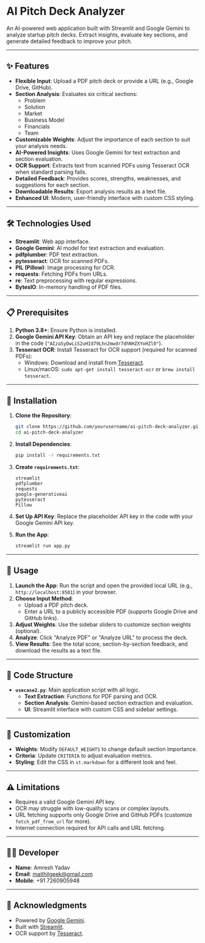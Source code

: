 
# AI Pitch Deck Analyzer

An AI-powered web application built with Streamlit and Google Gemini to analyze startup pitch decks. Extract insights, evaluate key sections, and generate detailed feedback to improve your pitch.

---

## ✨ Features

- **Flexible Input**: Upload a PDF pitch deck or provide a URL (e.g., Google Drive, GitHub).
- **Section Analysis**: Evaluates six critical sections:
  - Problem
  - Solution
  - Market
  - Business Model
  - Financials
  - Team
- **Customizable Weights**: Adjust the importance of each section to suit your analysis needs.
- **AI-Powered Insights**: Uses Google Gemini for text extraction and section evaluation.
- **OCR Support**: Extracts text from scanned PDFs using Tesseract OCR when standard parsing fails.
- **Detailed Feedback**: Provides scores, strengths, weaknesses, and suggestions for each section.
- **Downloadable Results**: Export analysis results as a text file.
- **Enhanced UI**: Modern, user-friendly interface with custom CSS styling.

---

## 🛠️ Technologies Used

- **Streamlit**: Web app interface.
- **Google Gemini**: AI model for text extraction and evaluation.
- **pdfplumber**: PDF text extraction.
- **pytesseract**: OCR for scanned PDFs.
- **PIL (Pillow)**: Image processing for OCR.
- **requests**: Fetching PDFs from URLs.
- **re**: Text preprocessing with regular expressions.
- **BytesIO**: In-memory handling of PDF files.

---

## 📋 Prerequisites

1. **Python 3.8+**: Ensure Python is installed.
2. **Google Gemini API Key**: Obtain an API key and replace the placeholder in the code (`"AIzaSyDwLiS2uHId79Lhn2mwdr7dhNHZXYoHZl0"`).
3. **Tesseract OCR**: Install Tesseract for OCR support (required for scanned PDFs):
   - Windows: Download and install from [Tesseract](https://github.com/tesseract-ocr/tesseract).
   - Linux/macOS: `sudo apt-get install tesseract-ocr` or `brew install tesseract`.

---

## 🚀 Installation

1. **Clone the Repository**:
   ```bash
   git clone https://github.com/yourusername/ai-pitch-deck-analyzer.git
   cd ai-pitch-deck-analyzer
   ```

2. **Install Dependencies**:
   ```bash
   pip install -r requirements.txt
   ```

3. **Create `requirements.txt`**:
   
   ```
   streamlit
   pdfplumber
   requests
   google-generativeai
   pytesseract
   Pillow
   ```

4. **Set Up API Key**:
   Replace the placeholder API key in the code with your Google Gemini API key.

5. **Run the App**:
   ```bash
   streamlit run app.py
   ```

---

## 📖 Usage

1. **Launch the App**: Run the script and open the provided local URL (e.g., `http://localhost:8501`) in your browser.
2. **Choose Input Method**:
   - Upload a PDF pitch deck.
   - Enter a URL to a publicly accessible PDF (supports Google Drive and GitHub links).
3. **Adjust Weights**: Use the sidebar sliders to customize section weights (optional).
4. **Analyze**: Click "Analyze PDF" or "Analyze URL" to process the deck.
5. **View Results**: See the total score, section-by-section feedback, and download the results as a text file.

---

## 📑 Code Structure

- **`usecase2.py`**: Main application script with all logic.
  - **Text Extraction**: Functions for PDF parsing and OCR.
  - **Section Analysis**: Gemini-based section extraction and evaluation.
  - **UI**: Streamlit interface with custom CSS and sidebar settings.

---

## 🔧 Customization

- **Weights**: Modify `DEFAULT_WEIGHTS` to change default section importance.
- **Criteria**: Update `CRITERIA` to adjust evaluation metrics.
- **Styling**: Edit the CSS in `st.markdown` for a different look and feel.

---

## ⚠️ Limitations

- Requires a valid Google Gemini API key.
- OCR may struggle with low-quality scans or complex layouts.
- URL fetching supports only Google Drive and GitHub PDFs (customize `fetch_pdf_from_url` for more).
- Internet connection required for API calls and URL fetching.

---

## 👨‍💻 Developer

- **Name**: Amresh Yadav
- **Email**: maithilgeek@gmail.com
- **Mobile**: +91 7260905948

---



## 🌟 Acknowledgments

- Powered by [Google Gemini](https://cloud.google.com/gemini).
- Built with [Streamlit](https://streamlit.io/).
- OCR support by [Tesseract](https://github.com/tesseract-ocr/tesseract).

